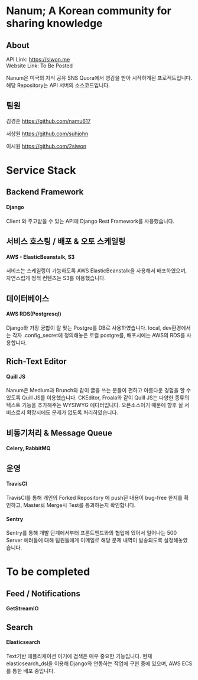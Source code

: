 # Nanum; A Korean community for sharing knowledge

## About
API Link: https://siwon.me <br>
Website Link: To Be Posted

Nanum은 미국의 지식 공유 SNS Quora에서 영감을 받아 시작하게된 프로젝트입니다.
해당 Repository는 API 서버의 소스코드입니다.
 
## 팀원 
김경훈 https://github.com/namu617

서상원 https://github.com/suhjohn

이시원 https://github.com/2siwon

# Service Stack
## Backend Framework
#### Django
Client 와 주고받을 수 있는 API에 Django Rest Framework를 사용했습니다. 


## 서비스 호스팅 / 배포 & 오토 스케일링
#### AWS - ElasticBeanstalk, S3

서비스는 스케일링이 가능하도록 AWS ElasticBeanstalk을 사용해서 배포하였으며, 
자연스럽게 정적 컨텐츠는 S3를 이용했습니다. 

## 데이터베이스
#### AWS RDS(Postgresql)

Django와 가장 궁합이 잘 맞는 Postgre를 DB로 사용하였습니다. local, dev환경에서는
각자 .config_secret에 정의해놓은 로컬 postgre를, 배포시에는 AWS의 RDS를 사용합니다.

## Rich-Text Editor
#### Quill JS

Nanum은 Medium과 Brunch와 같이 글을 쓰는 분들이 편하고 아름다운 경험을 할 수
있도록 Quill JS를 이용했습니다. CKEditor, Froala와 같이 Quill JS는 
다양한 종류의 텍스트 기능을 추가해주는 WYSIWYG 에디터입니다. 오픈소스이기 때문에 
향후 실 서비스로서 확장시에도 문제가 없도록 처리하였습니다. 

## 비동기처리 & Message Queue
#### Celery, RabbitMQ


## 운영
#### TravisCI

TravisCI를 통해 개인의 Forked Repository 에 push된 내용이 bug-free 한지를 확인하고,
Master로 Merge시 Test를 통과하는지 확인합니다. 

#### Sentry

Sentry를 통해 개발 단계에서부터 프론트엔드와의 협업에 있어서 일어나는 500 Server 에러들에 대해
팀원들에게 이메일로 해당 문제 내역이 발송되도록 설정해놓았습니다. 

# To be completed

## Feed / Notifications
#### GetStreamIO

## Search
#### Elasticsearch 

Text기반 애플리케이션 이기에 검색은 매우 중요한 기능입니다. 
현재 elasticsearch_dsl을 이용해 Django와 연동하는 작업에 구현 중에 있으며, 
AWS ECS 를 통한 배포 중입니다.  
